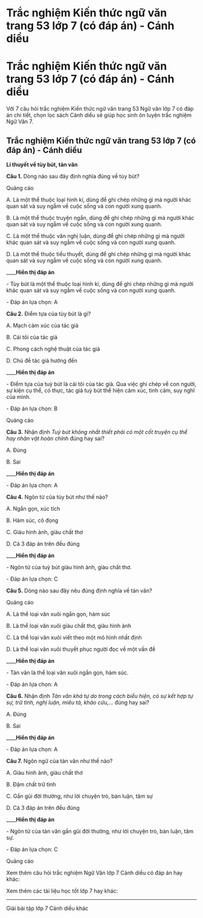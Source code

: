 # Trắc nghiệm Kiến thức ngữ văn trang 53 lớp 7 (có đáp án) - Cánh diều

# Trắc nghiệm Kiến thức ngữ văn trang 53 lớp 7 (có đáp án) - Cánh diều

Với 7 câu hỏi trắc nghiệm Kiến thức ngữ văn trang 53 Ngữ văn lớp 7 có đáp án chi tiết, chọn lọc sách Cánh diều sẽ giúp học sinh ôn luyện trắc nghiệm Ngữ Văn 7.

## Trắc nghiệm Kiến thức ngữ văn trang 53 lớp 7 (có đáp án) - Cánh diều

**Lí thuyết về tùy bút, tản văn**

**Câu 1.** Dòng nào sau đây định nghĩa đúng về tùy bút?

Quảng cáo

A. Là một thể thuộc loại hình kí, dùng để ghi chép những gì mà người khác quan sát và suy ngẫm về cuộc sống và con người xung quanh.

B. Là một thể thuộc truyện ngắn, dùng để ghi chép những gì mà người khác quan sát và suy ngẫm về cuộc sống và con người xung quanh.

C. Là một thể thuộc văn nghị luận, dùng để ghi chép những gì mà người khác quan sát và suy ngẫm về cuộc sống và con người xung quanh.

D. Là một thể thuộc tiểu thuyết, dùng để ghi chép những gì mà người khác quan sát và suy ngẫm về cuộc sống và con người xung quanh.

____**Hiển thị đáp án**

\- Tùy bút là một thể thuộc loại hình kí, dùng để ghi chép những gì mà người khác quan sát và suy ngẫm về cuộc sống và con người xung quanh.

\- Đáp án lựa chọn: A

**Câu 2.** Điểm tựa của tùy bút là gì?

A. Mạch cảm xúc của tác giả

B. Cái tôi của tác giả

C. Phong cách nghệ thuật của tác giả

D. Chủ đề tác giả hướng đến

____**Hiển thị đáp án**

\- Điểm tựa của tuỳ bút là cái tôi của tác giả. Qua việc ghi chép về con người, sự kiện cụ thể, có thực, tác giả tuỳ bút thể hiện cảm xúc, tình cảm, suy nghĩ của mình. 

\- Đáp án lựa chọn: B

Quảng cáo

**Câu 3.** Nhận định _Tuỳ bút không nhất thiết phải có một cốt truyện cụ thể hay nhân vật hoàn chỉnh_ đúng hay sai?

A. Đúng

B. Sai

____**Hiển thị đáp án**

\- Đáp án lựa chọn: A

**Câu 4.** Ngôn từ của tùy bút như thế nào?

A. Ngắn gọn, xúc tích

B. Hàm súc, cô đọng

C. Giàu hình ảnh, giàu chất thơ

D. Cả 3 đáp án trên đều đúng

____**Hiển thị đáp án**

\- Ngôn từ của tuỳ bút giàu hình ảnh, giàu chất thơ.

\- Đáp án lựa chọn: C

**Câu 5.** Dòng nào sau đây nêu đúng định nghĩa về tản văn?

Quảng cáo

A. Là thể loại văn xuôi ngắn gọn, hàm súc

B. Là thể loại văn xuôi giàu chất thơ, giàu hình ảnh

C. Là thể loại văn xuôi viết theo một mô hình nhất định

D. Là thể loại văn xuôi thuyết phục người đọc về một vấn đề

____**Hiển thị đáp án**

\- Tản văn là thể loại văn xuôi ngắn gọn, hàm súc. 

\- Đáp án lựa chọn: A

**Câu 6.** Nhận định _Tản văn khá tự do trong cách biểu hiện, có sự kết hợp tự sự, trữ tình, nghị luận, miêu tả, khảo cứu,..._ đúng hay sai?

A. Đúng

B. Sai

____**Hiển thị đáp án**

\- Đáp án lựa chọn: A

**Câu 7.** Ngôn ngữ của tản văn như thế nào?

A. Giàu hình ảnh, giàu chất thơ

B. Đậm chất trữ tình

C. Gần gũi đời thường, như lời chuyện trò, bàn luận, tâm sự

D. Cả 3 đáp án trên đều đúng

____**Hiển thị đáp án**

\- Ngôn từ của tản văn gần gũi đời thường, như lời chuyện trò, bàn luận, tâm sự.

\- Đáp án lựa chọn: C

Quảng cáo

Xem thêm câu hỏi trắc nghiệm Ngữ Văn lớp 7 Cánh diều có đáp án hay khác:

Xem thêm các tài liệu học tốt lớp 7 hay khác:

* * *

Giải bài tập lớp 7 Cánh diều khác
